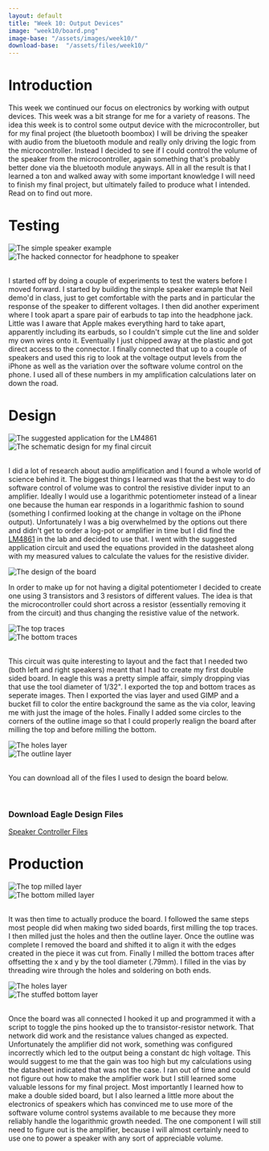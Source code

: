 ```yaml
---
layout: default
title: "Week 10: Output Devices"
image: "week10/board.png"
image-base: "/assets/images/week10/"
download-base:  "/assets/files/week10/"
---
```


Introduction
============

This week we continued our focus on electronics by working with output devices. This week was a bit strange for me for a variety of reasons. The idea this week is to control some output device with the microcontroller, but for my final project (the bluetooth boombox) I will be driving the speaker with audio from the bluetooth module and really only driving the logic from the microcontroller. Instead I decided to see if I could control the volume of the speaker from the microcontroller, again something that's probably better done via the bluetooth module anyways. All in all the result is that I learned a ton and walked away with some important knowledge I will need to finish my final project, but ultimately failed to produce what I intended. Read on to find out more.

Testing
=======

<div class="row">
  <div class="col-md-6"><img class="img-responsive" src="{{ site.baseurl }}{{ page.image-base }}simple.jpg" alt="The simple speaker example" /></div>
  <div class="col-md-6"><img class="img-responsive" src="{{ site.baseurl }}{{ page.image-base }}speaker.jpg" alt="The hacked connector for headphone to speaker" /></div>
</div>
<br />

I started off by doing a couple of experiments to test the waters before I moved forward. I started by building the simple speaker example that Neil demo'd in class, just to get comfortable with the parts and in particular the response of the speaker to different voltages. I then did another experiment where I took apart a spare pair of earbuds to tap into the headphone jack. Little was I aware that Apple makes everything hard to take apart, apparently including its earbuds, so I couldn't simple cut the line and solder my own wires onto it. Eventually I just chipped away at the plastic and got direct access to the connector. I finally connected that up to a couple of speakers and used this rig to look at the voltage output levels from the iPhone as well as the variation over the software volume control on the phone. I used all of these numbers in my amplification calculations later on down the road.

Design
======

<div class="row">
  <div class="col-md-5"><img class="img-responsive" src="{{ site.baseurl }}{{ page.image-base }}amplifier.png" alt="The suggested application for the LM4861" /></div>
  <div class="col-md-7"><img class="img-responsive" src="{{ site.baseurl }}{{ page.image-base }}schematic.png" alt="The schematic design for my final circuit" /></div>
</div>
<br />

I did a lot of research about audio amplification and I found a whole world of science behind it. The biggest things I learned was that the best way to do software control of volume was to control the resistive divider input to an amplifier. Ideally I would use a logarithmic potentiometer instead of a linear one because the human ear responds in a logarithmic fashion to sound (something I confirmed looking at the change in voltage on the iPhone output). Unfortunately I was a big overwhelmed by the options out there and didn't get to order a log-pot or amplifier in time but I did find the [LM4861](http://ti.com/lit/ds/symlink/lm4861.pdf) in the lab and decided to use that. I went with the suggested application circuit and used the equations provided in the datasheet along with my measured values to calculate the values for the resistive divider.

<div class="row">
  <div class="col-md-12"><img class="img-responsive" src="{{ site.baseurl }}{{ page.image-base }}board.png" alt="The design of the board" /></div>
</div>


In order to make up for not having a digital potentiometer I decided to create one using 3 transistors and 3 resistors of different values. The idea is that the microcontroller could short across a resistor (essentially removing it from the circuit) and thus changing the resistive value of the network. 

<div class="row">
  <div class="col-md-6"><img class="img-responsive" src="{{ site.baseurl }}{{ page.image-base }}top_traces.png" alt="The top traces" /></div>
  <div class="col-md-6"><img class="img-responsive" src="{{ site.baseurl }}{{ page.image-base }}bottom_traces.png" alt="The bottom traces" /></div>
</div>
<br />


This circuit was quite interesting to layout and the fact that I needed two (both left and right speakers) meant that I had to create my first double sided board. In eagle this was a pretty simple affair, simply dropping vias that use the tool diameter of 1/32". I exported the top and bottom traces as seperate images. Then I exported the vias layer and used GIMP and a bucket fill to color the entire background the same as the via color, leaving me with just the image of the holes. Finally I added some circles to the corners of the outline image so that I could properly realign the board after milling the top and before milling the bottom. 

<div class="row">
  <div class="col-md-6"><img class="img-responsive" src="{{ site.baseurl }}{{ page.image-base }}holes.png" alt="The holes layer" /></div>
  <div class="col-md-6"><img class="img-responsive" src="{{ site.baseurl }}{{ page.image-base }}outline.png" alt="The outline layer" /></div>
</div>
<br />

You can download all of the files I used to design the board below.

<br />
<div class="row">
  <div class="col-md-6 col-md-offset-3">
    <div class="panel panel-primary">
      <div class="panel-heading">
        <h3 class="panel-title">Download Eagle Design Files</h3>
      </div>
      <div class="panel-body"><a href="{{ site.baseurl }}{{ page.download-base }}SpeakerController.zip">Speaker Controller Files</a></div>
    </div>
  </div>
</div>

Production
==========

<div class="row">
  <div class="col-md-6"><img class="img-responsive" src="{{ site.baseurl }}{{ page.image-base }}milled_top.jpg" alt="The top milled layer" /></div>
  <div class="col-md-6"><img class="img-responsive" src="{{ site.baseurl }}{{ page.image-base }}milled_bottom.jpg" alt="The bottom milled layer" /></div>
</div>
<br />

It was then time to actually produce the board. I followed the same steps most people did when making two sided boards, first milling the top traces. I then milled just the holes and then the outline layer. Once the outline was complete I removed the board and shifted it to align it with the edges created in the piece it was cut from. Finally I milled the bottom traces after offsetting the x and y by the tool diameter (.79mm). I filled in the vias by threading wire through the holes and soldering on both ends.

<div class="row">
  <div class="col-md-6"><img class="img-responsive" src="{{ site.baseurl }}{{ page.image-base }}top.jpg" alt="The holes layer" /></div>
  <div class="col-md-6"><img class="img-responsive" src="{{ site.baseurl }}{{ page.image-base }}bottom.jpg" alt="The stuffed bottom layer" /></div>
</div>
<br />

Once the board was all connected I hooked it up and programmed it with a script to toggle the pins hooked up the to transistor-resistor network. That network did work and the resistance values changed as expected. Unfortunately the amplifier did not work, something was configured incorrectly which led to the output being a constant dc high voltage. This would suggest to me that the gain was too high but my calculations using the datasheet indicated that was not the case. I ran out of time and could not figure out how to make the amplifier work but I still learned some valuable lessons for my final project. Most importantly I learned how to make a double sided board, but I also learned a little more about the electronics of speakers which has convinced me to use more of the software volume control systems available to me because they more reliably handle the logarithmic growth needed. The one component I will still need to figure out is the amplifier, because I will almost certainly need to use one to power a speaker with any sort of appreciable volume.
